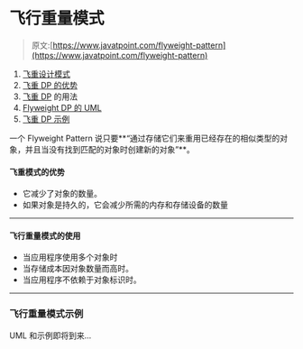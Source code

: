 # 飞行重量模式

> 原文:[https://www.javatpoint.com/flyweight-pattern](https://www.javatpoint.com/flyweight-pattern)

1.  [飞重设计模式](#)
2.  [飞重 DP 的优势](#adv)
3.  [飞重 DP](#usage) 的用法
4.  [Flyweight DP 的 UML](#uml)
5.  [飞重 DP 示例](#ex)

一个 Flyweight Pattern 说只要**“通过存储它们来重用已经存在的相似类型的对象，并且当没有找到匹配的对象时创建新的对象”**。

#### 飞重模式的优势

*   它减少了对象的数量。
*   如果对象是持久的，它会减少所需的内存和存储设备的数量

* * *

#### 飞行重量模式的使用

*   当应用程序使用多个对象时
*   当存储成本因对象数量而高时。
*   当应用程序不依赖于对象标识时。

* * *

### 飞行重量模式示例

UML 和示例即将到来...